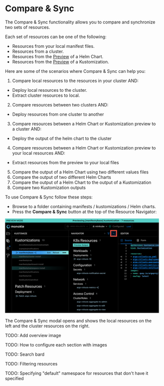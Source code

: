# Compare & Sync

The Compare & Sync functionality allows you to compare and synchronize two sets of resources.

Each set of resources can be one of the following:
- Resources from your local manifest files.
- Resources from a cluster.
- Resources from the [Preview](helm.md) of a Helm Chart.
- Resources from the [Preview](kustomize.md) of a Kustomization.

Here are some of the scenarios where Compare & Sync can help you:
1. Compare local resources to the resources in your cluster AND:
  - Deploy local resources to the cluster.
  - Extract cluster resources to local.
2. Compare resources between two clusters AND:
  - Deploy resources from one cluster to another
3. Compare resources between a Helm Chart or Kustomization preview to a cluster AND:
  - Deploy the output of the helm chart to the cluster
4. Compare resources between a Helm Chart or Kustomization preview to your local resources AND:
  - Extract resources from the preview to your local files
5. Compare the output of a Helm Chart using two different values files
6. Compare the output of two different Helm Charts
7. Compare the output of a Helm Chart to the output of a Kustomization
8. Compare two Kustomization outputs

To use Compare & Sync follow these steps:

- Browse to a folder containing manifests / kustomizations / Helm charts.
- Press the **Compare & Sync** button at the top of the Resource Navigator:

![Compare & Sync](img/cluster-compare-button-1.6.0.png)

The Compare & Sync modal opens and shows the local resources on the left and the cluster resources on the right. 

TODO: Add overview image

TODO: How to configure each section with images

TODO: Search bard

TODO: Filtering resources

TODO: Specifying "default" namespace for resources that don't have it specified
